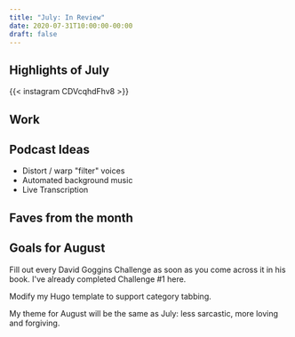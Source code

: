 ```yaml
---
title: "July: In Review"
date: 2020-07-31T10:00:00-00:00
draft: false
---
```


## Highlights of July

{{< instagram CDVcqhdFhv8 >}}

## Work

## Podcast Ideas

- Distort / warp "filter" voices
- Automated background music
- Live Transcription

## Faves from the month

## Goals for August

Fill out every David Goggins Challenge as soon as you come across it in his book. I've already completed Challenge #1 here.

Modify my Hugo template to support category tabbing.

My theme for August will be the same as July: less sarcastic, more loving and forgiving.
